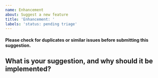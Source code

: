 ```yaml
---
name: Enhancement
about: Suggest a new feature
title: 'Enhancement: '
labels: 'status: pending triage'
---
```

#### Please check for duplicates or similar issues before submitting this suggestion.
## What is your suggestion, and why should it be implemented?
